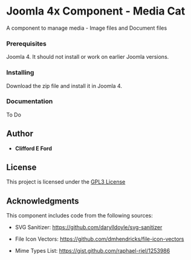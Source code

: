 # Joomla 4x Component - Media Cat

A component to manage media - Image files and Document files

### Prerequisites

Joomla 4. It should not install or work on earlier Joomla versions.

### Installing

Download the zip file and install it in Joomla 4.

### Documentation

To Do

## Author

* **Clifford E Ford**

## License

This project is licensed under the [GPL3 License](http://www.gnu.org/licenses/gpl-3.0.html)

## Acknowledgments

This component includes code from the following sources:

* SVG Sanitizer: https://github.com/darylldoyle/svg-sanitizer

* File Icon Vectors: https://github.com/dmhendricks/file-icon-vectors

* Mime Types List: https://gist.github.com/raphael-riel/1253986


